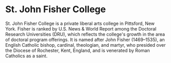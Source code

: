 # St. John Fisher College

St. John Fisher College is a private liberal arts college in Pittsford, New York. Fisher is ranked by U.S. News & World Report among the Doctoral Research Universities (DRU), which reflects the college's growth in the area of doctoral program offerings. It is named after John Fisher (1469–1535), an English Catholic bishop, cardinal, theologian, and martyr, who presided over the Diocese of Rochester, Kent, England, and is venerated by Roman Catholics as a saint. 
